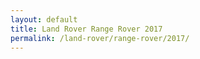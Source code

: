 ```yaml
---
layout: default
title: Land Rover Range Rover 2017
permalink: /land-rover/range-rover/2017/
---
```

